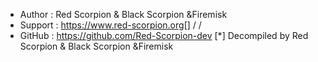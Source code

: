 * Author  : Red Scorpion & Black Scorpion &Firemisk
* Support : https://www.red-scorpion.org[] / / 
* GitHub  : https://github.com/Red-Scorpion-dev
[*] Decompiled by Red Scorpion & Black Scorpion &Firemisk


